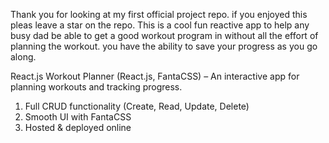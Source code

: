Thank you for looking at my first official project repo. if you enjoyed this pleas leave a star on the repo.
This is a cool fun reactive app to help any busy dad be able to get a good workout program in without all the effort of planning the workout.
you have the ability to save your progress as you go along.







React.js Workout Planner (React.js, FantaCSS) – An interactive app for planning workouts and tracking progress.

1. Full CRUD functionality (Create, Read, Update, Delete)
2. Smooth UI with FantaCSS
3. Hosted & deployed online
